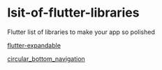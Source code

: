 # lsit-of-flutter-libraries
Flutter list of libraries to make your app so polished

[flutter-expandable](https://github.com/aryzhov/flutter-expandable)

[circular_bottom_navigation](https://github.com/imaNNeoFighT/circular_bottom_navigation)



